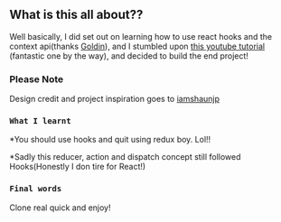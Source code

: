 ## What is this all about??

Well basically, I did set out on learning how to use react hooks and the context api(thanks [Goldin](https://twitter.com/gold_olar)), and I stumbled upon [this youtube tutorial](https://www.youtube.com/watch?v=6RhOzQciVwI&list=PL4cUxeGkcC9hNokByJilPg5g9m2APUePI) (fantastic one by the way), and decided to build the end project!

### Please Note

Design credit and project inspiration goes to [iamshaunjp](https://github.com/iamshaunjp)<br />

### `What I learnt`

*You should use hooks and quit using redux boy. Lol!!<br/>

*Sadly this reducer, action and dispatch concept still followed Hooks(Honestly I don tire for React!) 

### `Final words`

Clone real quick and enjoy!<br />
